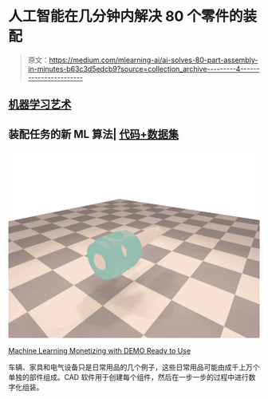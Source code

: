 # 人工智能在几分钟内解决 80 个零件的装配

> 原文：<https://medium.com/mlearning-ai/ai-solves-80-part-assembly-in-minutes-b63c3d5edcb9?source=collection_archive---------4----------------------->

## [机器学习艺术](https://mlearning.substack.com)

## 装配任务的新 ML 算法| [代码+数据集](#57a1)

[![](img/1d6d96024d372b0de0ead712a0b732e7.png)](https://open.substack.com/pub/evartology/p/-leverage-your-creative-work-with?r=9hp4d&utm_campaign=post&utm_medium=web)

[Machine Learning Monetizing with DEMO Ready to Use](https://open.substack.com/pub/evartology/p/-leverage-your-creative-work-with?r=9hp4d&utm_campaign=post&utm_medium=web)

车辆、家具和电气设备只是日常用品的几个例子，这些日常用品可能由成千上万个单独的部件组成。CAD 软件用于创建每个组件，然后在一步一步的过程中进行数字化组装。